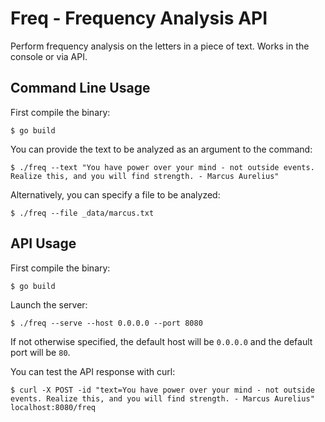 # Freq - Frequency Analysis API

Perform frequency analysis on the letters in a piece of text.  Works in the console or via API.

## Command Line Usage

First compile the binary:

```
$ go build
```

You can provide the text to be analyzed as an argument to the command:

```
$ ./freq --text "You have power over your mind - not outside events. Realize this, and you will find strength. - Marcus Aurelius"
```

Alternatively, you can specify a file to be analyzed:

```
$ ./freq --file _data/marcus.txt
```

## API Usage

First compile the binary:

```
$ go build
```

Launch the server:

```
$ ./freq --serve --host 0.0.0.0 --port 8080
```

If not otherwise specified, the default host will be `0.0.0.0` and the default port will be `80`.

You can test the API response with curl:

```
$ curl -X POST -id "text=You have power over your mind - not outside events. Realize this, and you will find strength. - Marcus Aurelius" localhost:8080/freq
```
